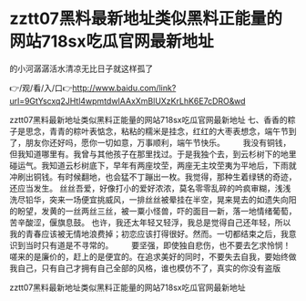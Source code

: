 # zztt07黑料最新地址类似黑料正能量的网站718sx吃瓜官网最新地址
的小河潺潺活水清凉无比日子就这样孤了

👉/观/看/入/口👉http://www.baidu.com/link?url=9GtYscxq2JHtl4wpmtdwIAAxXmBlUXzKrLhK6E7cDRO&wd

zztt07黑料最新地址类似黑料正能量的网站718sx吃瓜官网最新地址	七、香香的粽子是思念，青青的粽叶表惦念，粘粘的糯米是挂念，红红的大枣表想念，端午节到了，朋友你还好吗，愿你一切如意，万事顺利，端午节快乐。
　　我没有铜钱，但我知道哪里有。我曾与其他孩子在那里找过。于是我独个去，到云杉树下的地里碰运气。我知道云杉树底下，早年有两座坟茔，两座无主坟茔夷为平地后，下雨就冲刷出铜钱。有时候翻地，也会猛不丁蹦出一枚。我觉得，那种生着绿锈的奇迹，还应当发生。
丝丝吾爱，好像打小的爱好浓浓，莫名零零乱碎的吟疯审糊，浅浅洗尽铅华，突来一场便宜挑威风，一排丝丝被晕挂在半空，晃来晃去的如遗失向阳的盼望，发黄的一丝两丝三丝，被一粟小怪兽，吓的面目一新，落一地情绪葡萄，苦辛酸涩，偃旗息鼓。
也许，我还太年轻又轻浮，我总是觉得自己还年轻，所以我的青春应该被无情地浪费掉；初恋应该打得很好。然而。一切都结束之后，我意识到当时只有道是不寻常的。
　　要坚强，即使独自悲伤，也不要去乞求怜悯！嗟来的是廉价的，赶上的是便宜的。在追求美好的同时，不要失去自我，要始终做我自己，只有自己才拥有自己全部的风格，谁也模仿不了，真实的你没有盗版

zztt07黑料最新地址类似黑料正能量的网站718sx吃瓜官网最新地址

